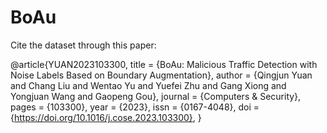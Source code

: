 # BoAu
Cite the dataset through this paper:

@article{YUAN2023103300,
  title = {BoAu: Malicious Traffic Detection with Noise Labels Based on Boundary Augmentation},
  author = {Qingjun Yuan and Chang Liu and Wentao Yu and Yuefei Zhu and Gang Xiong and Yongjuan Wang and Gaopeng Gou},
  journal = {Computers & Security},
  pages = {103300},
  year = {2023},
  issn = {0167-4048},
  doi = {https://doi.org/10.1016/j.cose.2023.103300},
}
